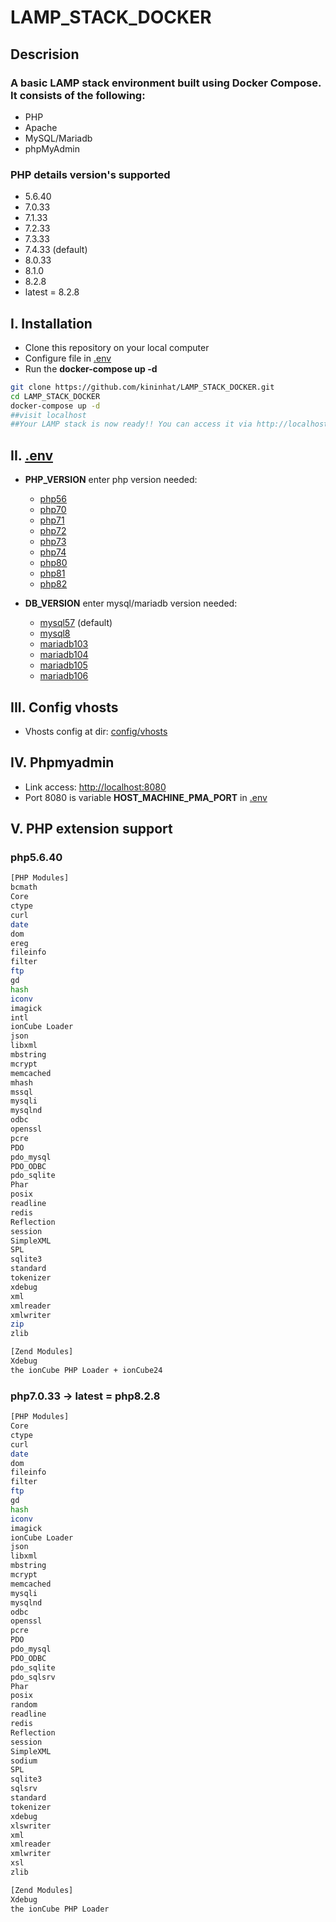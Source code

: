 # LAMP_STACK_DOCKER

## Descrision

### A basic LAMP stack environment built using Docker Compose. It consists of the following:

* PHP
* Apache
* MySQL/Mariadb
* phpMyAdmin

### PHP details version's supported

* 5.6.40
* 7.0.33
* 7.1.33
* 7.2.33
* 7.3.33
* 7.4.33 (default)
* 8.0.33
* 8.1.0
* 8.2.8
* latest = 8.2.8

## I. Installation

* Clone this repository on your local computer
* Configure file in [.env](./.env)
* Run the **docker-compose up -d**

```bash
git clone https://github.com/kininhat/LAMP_STACK_DOCKER.git
cd LAMP_STACK_DOCKER
docker-compose up -d
##visit localhost
##Your LAMP stack is now ready!! You can access it via http://localhost.
```

## II. [.env](./.env)

* **PHP_VERSION** enter php version needed:
  * [php56](./services/php56)
  * [php70](./services/php70)
  * [php71](./services/php71)
  * [php72](./services/php72)
  * [php73](./services/php73)
  * [php74](./services/php74)
  * [php80](./services/php80)
  * [php81](./.services/php81)
  * [php82](./services/php82)

* **DB_VERSION** enter mysql/mariadb version needed:
  * [mysql57](./services/mysql57) (default)
  * [mysql8](./services/mysql8)
  * [mariadb103](./services/mariadb103)
  * [mariadb104](./services/mariadb104)
  * [mariadb105](./services/mariadb105)
  * [mariadb106](./services/mariadb106)

## III. Config vhosts

* Vhosts config at dir: [config/vhosts](./config/vhosts)

## IV. Phpmyadmin

* Link access: <http://localhost:8080>
* Port 8080 is variable **HOST_MACHINE_PMA_PORT** in [.env](./.env)

## V. PHP extension support

### php5.6.40

```bash
[PHP Modules]
bcmath
Core
ctype
curl
date
dom
ereg
fileinfo
filter
ftp
gd
hash
iconv
imagick
intl
ionCube Loader
json
libxml
mbstring
mcrypt
memcached
mhash
mssql
mysqli
mysqlnd
odbc
openssl
pcre
PDO
pdo_mysql
PDO_ODBC
pdo_sqlite
Phar
posix
readline
redis
Reflection
session
SimpleXML
SPL
sqlite3
standard
tokenizer
xdebug
xml
xmlreader
xmlwriter
zip
zlib

[Zend Modules]
Xdebug
the ionCube PHP Loader + ionCube24
```

### php7.0.33 -> latest = php8.2.8

```bash
[PHP Modules]
Core
ctype
curl
date
dom
fileinfo
filter
ftp
gd
hash
iconv
imagick
ionCube Loader
json
libxml
mbstring
mcrypt
memcached
mysqli
mysqlnd
odbc
openssl
pcre
PDO
pdo_mysql
PDO_ODBC
pdo_sqlite
pdo_sqlsrv
Phar
posix
random
readline
redis
Reflection
session
SimpleXML
sodium
SPL
sqlite3
sqlsrv
standard
tokenizer
xdebug
xlswriter
xml
xmlreader
xmlwriter
xsl
zlib

[Zend Modules]
Xdebug
the ionCube PHP Loader
```
